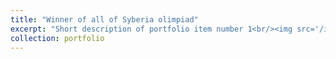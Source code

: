 ```yaml
---
title: "Winner of all of Syberia olimpiad"
excerpt: "Short description of portfolio item number 1<br/><img src='/images/image.png'>"
collection: portfolio
---
```


